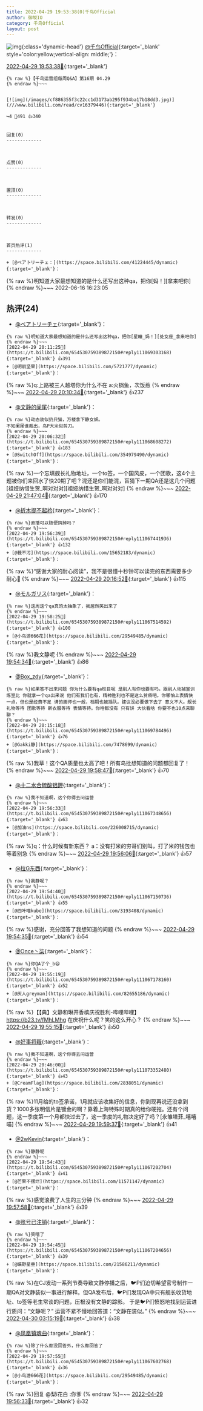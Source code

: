 ```yaml
---
title: 2022-04-29 19:53:38(0)千鸟Official
author: 御坂IO
category: 千鸟Official
layout: post
---
```


![img](/images/d7235309f85c0e1aec9d4ca9b6be983202228f8e.jpg){:class='dynamic-head'}
[@千鸟Official](https://space.bilibili.com/553771121/dynamic){:target='_blank' style='color:yellow;vertical-align: middle;'}：

[2022-04-29 19:53:38🔗](https://t.bilibili.com/654530759389872150){:target='_blank'}

~~~
{% raw %}【千鸟运营组每周Q&A】第16期 04.29
{% endraw %}~~~


[![img](/images/cf886355f3c22cc1d3173ab295f934ba17b18dd3.jpg)](///www.bilibili.com/read/cv16379446){:target='_blank'}

↪️4 💬491 👍340


回复(0)
-------------



点赞(0)
-------------



置顶(0)
-------------



转发(0)
-------------



首页热评(1)
-------------

+ [@ベア卜リーチェ：](https://space.bilibili.com/41224445/dynamic){:target='_blank'}：
~~~
{% raw %}明知道大家最想知道的是什么还写出这种qa，把你[妈！][拿来吧你]
{% endraw %}~~~
2022-06-16 16:23:05


热评(24)
-------------

+ [@ベア卜リーチェ](https://space.bilibili.com/41224445/dynamic){:target='_blank'}：
~~~
{% raw %}明知道大家最想知道的是什么还写出这种qa，把你[星瞳_妈！][处女座_拿来吧你]
{% endraw %}~~~
[2022-04-29 20:11:25🔗](https://t.bilibili.com/654530759389872150#reply111069303168){:target='_blank'} 👍391
+ [@明前坚果](https://space.bilibili.com/5721777/dynamic){:target='_blank'}：
~~~
{% raw %}q:上路被三人越塔你为什么不在
a:火锅鱼，次饭惹
{% endraw %}~~~
[2022-04-29 20:10:34🔗](https://t.bilibili.com/654530759389872150#reply111069106128){:target='_blank'} 👍237
+ [@文静的阑尾](https://space.bilibili.com/41149486/dynamic){:target='_blank'}：
~~~
{% raw %}动态装似扔只猫，万楼拿下静女妖。
不知阑尾谁裁出，鸟P大米似剪⼑。
{% endraw %}~~~
[2022-04-29 20:06:32🔗](https://t.bilibili.com/654530759389872150#reply111068608272){:target='_blank'} 👍183
+ [@SwitchOff](https://space.bilibili.com/354979490/dynamic){:target='_blank'}：
~~~
{% raw %}一个忘填舰长礼物地址，一个to签，一个国风皮，一个团歌，这4个主题被你们来回水了快20期了吧？混还是你们能混，盲猜下一期QA还是这几个问题[祖娅纳惜生贺_啊对对对][祖娅纳惜生贺_啊对对对]
{% endraw %}~~~
[2022-04-29 21:47:04🔗](https://t.bilibili.com/654530759389872150#reply111081140064){:target='_blank'} 👍170
+ [@折木提不起衿](https://space.bilibili.com/34015701/dynamic){:target='_blank'}：
~~~
{% raw %}直播可以随便鸽掉吗？
{% endraw %}~~~
[2022-04-29 19:56:39🔗](https://t.bilibili.com/654530759389872150#reply111067441936){:target='_blank'} 👍132
+ [@莪不污](https://space.bilibili.com/15652183/dynamic){:target='_blank'}：
~~~
{% raw %}“感谢大家的耐心阅读”，我不是很懂十秒钟可以读完的东西需要多少耐心🤭
{% endraw %}~~~
[2022-04-29 20:16:52🔗](https://t.bilibili.com/654530759389872150#reply111069936688){:target='_blank'} 👍115
+ [@モルガリス](https://space.bilibili.com/350097/dynamic){:target='_blank'}：
~~~
{% raw %}这周这个qa真的太抽象了，我居然笑出来了
{% endraw %}~~~
[2022-04-29 19:58:25🔗](https://t.bilibili.com/654530759389872150#reply111067514592){:target='_blank'} 👍100
+ [@小鸟游666花](https://space.bilibili.com/29549485/dynamic){:target='_blank'}：
~~~
{% raw %}我文静呢
{% endraw %}~~~
[2022-04-29 19:54:34🔗](https://t.bilibili.com/654530759389872150#reply111067036528){:target='_blank'} 👍86
+ [@Box_zdy](https://space.bilibili.com/6833272/dynamic){:target='_blank'}：
~~~
{% raw %}如果答不出来问题 你为什么要有qa栏目呢 是别人有你也要有吗。跟别人动捕室训练室比 你就拿一个qa出来说 他们有我们也有，精神胜利也不是这么贫瘠吧。你哪怕上表情快一点，但也是经费不足 请的画师也一般，档期也被插队。建议没必要做下去了 意义不大。舰长礼物等待 团歌等待 新衣服等待 表情等待。你啥都没有 只有饼 大伙看啥 你要不也10点来聊聊？
{% endraw %}~~~
[2022-04-29 20:15:18🔗](https://t.bilibili.com/654530759389872150#reply111069784496){:target='_blank'} 👍76
+ [@Gakki静](https://space.bilibili.com/7478699/dynamic){:target='_blank'}：
~~~
{% raw %}我草！这个QA质量也太高了吧！所有鸟批想知道的问题都回复了！
{% endraw %}~~~
[2022-04-29 19:58:47🔗](https://t.bilibili.com/654530759389872150#reply111067639280){:target='_blank'} 👍70
+ [@十二水合硫酸铝鉀](https://space.bilibili.com/12797001/dynamic){:target='_blank'}：
~~~
{% raw %}我不知道啊，这个你得去问运营
{% endraw %}~~~
[2022-04-29 19:56:33🔗](https://t.bilibili.com/654530759389872150#reply111067348656){:target='_blank'} 👍63
+ [@加油ns](https://space.bilibili.com/226008715/dynamic){:target='_blank'}：
~~~
{% raw %}q：什么时候有新东西？
a：没有打米的穷哥们别叫，打了米的钱包也等着别急
{% endraw %}~~~
[2022-04-29 19:56:06🔗](https://t.bilibili.com/654530759389872150#reply111067369568){:target='_blank'} 👍57
+ [@拉G东西](https://space.bilibili.com/6795231/dynamic){:target='_blank'}：
~~~
{% raw %}我静呢？
{% endraw %}~~~
[2022-04-29 19:54:40🔗](https://t.bilibili.com/654530759389872150#reply111067150736){:target='_blank'} 👍55
+ [@四叶喵kube](https://space.bilibili.com/3193408/dynamic){:target='_blank'}：
~~~
{% raw %}感谢，充分回答了我想知道的问题
{% endraw %}~~~
[2022-04-29 19:54:35🔗](https://t.bilibili.com/654530759389872150#reply111067103984){:target='_blank'} 👍54
+ [@Once丶柒](https://space.bilibili.com/381994907/dynamic){:target='_blank'}：
~~~
{% raw %}你QA了个_b😄
{% endraw %}~~~
[2022-04-29 19:55:19🔗](https://t.bilibili.com/654530759389872150#reply111067178160){:target='_blank'} 👍52
+ [@灰人greyman](https://space.bilibili.com/82655186/dynamic){:target='_blank'}：
~~~
{% raw %}【【典】文静和琳开香槟庆祝胜利-哔哩哔哩】 https://b23.tv/fMhLMhg
在庆祝什么呢？笑的这么开心？
{% endraw %}~~~
[2022-04-29 19:55:15🔗](https://t.bilibili.com/654530759389872150#reply111067292736){:target='_blank'} 👍50
+ [@好事将臸](https://space.bilibili.com/251208708/dynamic){:target='_blank'}：
~~~
{% raw %}我不知道啊，这个你得去问运营
{% endraw %}~~~
[2022-04-29 20:46:00🔗](https://t.bilibili.com/654530759389872150#reply111073352480){:target='_blank'} 👍43
+ [@CreamFlag](https://space.bilibili.com/2838051/dynamic){:target='_blank'}：
~~~
{% raw %}11月给的to签承诺，1月就应该收集好的信息，你到现再说还没拿到货？1000多张明信片是镀金的啊？靠着上海特殊时期真的给你硬拖。还有个问题，这一季度第一个月都快过去了，这一季度的礼物决定好了吗？[永雏塔菲_嘻嘻喵]
{% endraw %}~~~
[2022-04-29 19:59:37🔗](https://t.bilibili.com/654530759389872150#reply111067722720){:target='_blank'} 👍41
+ [@2wKevin](https://space.bilibili.com/413988693/dynamic){:target='_blank'}：
~~~
{% raw %}静静呢
{% endraw %}~~~
[2022-04-29 19:54:43🔗](https://t.bilibili.com/654530759389872150#reply111067202704){:target='_blank'} 👍41
+ [@芒果不摆烂](https://space.bilibili.com/11571147/dynamic){:target='_blank'}：
~~~
{% raw %}感觉浪费了人生的三分钟
{% endraw %}~~~
[2022-04-29 19:57:58🔗](https://t.bilibili.com/654530759389872150#reply111067604976){:target='_blank'} 👍39
+ [@账号已注销](https://space.bilibili.com/1041605200/dynamic){:target='_blank'}：
~~~
{% raw %}笑嘻了
{% endraw %}~~~
[2022-04-29 19:54:45🔗](https://t.bilibili.com/654530759389872150#reply111067204656){:target='_blank'} 👍39
+ [@曠野星垂](https://space.bilibili.com/21586211/dynamic){:target='_blank'}：
~~~
{% raw %}在CJ发动一系列节奏导致文静停播之后，🐦P们迫切希望官号制作一期QA对文静装似一事进行解释。但QA发布后，🐦P们发现QA中只有舰长收货地址、to签等老生常谈的问题，压根没有文静的踪影。
于是🐦P们愤怒地找到运营进行质问：“文静呢？”
运营不紧不慢地回答道：“文静在装似。”
{% endraw %}~~~
[2022-04-30 03:15:19🔗](https://t.bilibili.com/654530759389872150#reply111111195328){:target='_blank'} 👍38
+ [@凤凰镇魂曲](https://space.bilibili.com/6427806/dynamic){:target='_blank'}：
~~~
{% raw %}除了什么都没回答外，什么都回答了
{% endraw %}~~~
[2022-04-29 19:57:55🔗](https://t.bilibili.com/654530759389872150#reply111067602768){:target='_blank'} 👍36
+ [@小鸟游666花](https://space.bilibili.com/29549485/dynamic){:target='_blank'}：
~~~
{% raw %}回复 @梨i花白 :你爹
{% endraw %}~~~
[2022-04-29 19:56:33🔗](https://t.bilibili.com/654530759389872150#reply111067348240){:target='_blank'} 👍32


